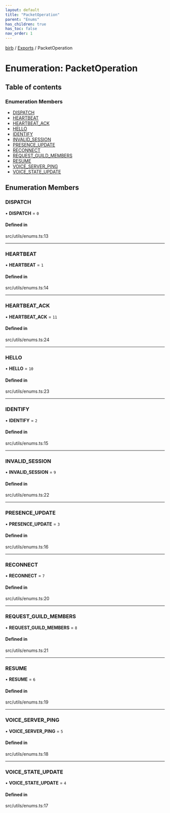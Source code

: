 ```yaml
---
layout: default
title: "PacketOperation"
parent: "Enums"
has_children: true
has_toc: false
nav_order: 1
---
```


[birb](README.md) / [Exports](modules.md) / PacketOperation

# Enumeration: PacketOperation

## Table of contents

### Enumeration Members

- [DISPATCH](PacketOperation.md#dispatch)
- [HEARTBEAT](PacketOperation.md#heartbeat)
- [HEARTBEAT\_ACK](PacketOperation.md#heartbeat_ack)
- [HELLO](PacketOperation.md#hello)
- [IDENTIFY](PacketOperation.md#identify)
- [INVALID\_SESSION](PacketOperation.md#invalid_session)
- [PRESENCE\_UPDATE](PacketOperation.md#presence_update)
- [RECONNECT](PacketOperation.md#reconnect)
- [REQUEST\_GUILD\_MEMBERS](PacketOperation.md#request_guild_members)
- [RESUME](PacketOperation.md#resume)
- [VOICE\_SERVER\_PING](PacketOperation.md#voice_server_ping)
- [VOICE\_STATE\_UPDATE](PacketOperation.md#voice_state_update)

## Enumeration Members

### DISPATCH

• **DISPATCH** = ``0``

#### Defined in

src/utils/enums.ts:13

___

### HEARTBEAT

• **HEARTBEAT** = ``1``

#### Defined in

src/utils/enums.ts:14

___

### HEARTBEAT\_ACK

• **HEARTBEAT\_ACK** = ``11``

#### Defined in

src/utils/enums.ts:24

___

### HELLO

• **HELLO** = ``10``

#### Defined in

src/utils/enums.ts:23

___

### IDENTIFY

• **IDENTIFY** = ``2``

#### Defined in

src/utils/enums.ts:15

___

### INVALID\_SESSION

• **INVALID\_SESSION** = ``9``

#### Defined in

src/utils/enums.ts:22

___

### PRESENCE\_UPDATE

• **PRESENCE\_UPDATE** = ``3``

#### Defined in

src/utils/enums.ts:16

___

### RECONNECT

• **RECONNECT** = ``7``

#### Defined in

src/utils/enums.ts:20

___

### REQUEST\_GUILD\_MEMBERS

• **REQUEST\_GUILD\_MEMBERS** = ``8``

#### Defined in

src/utils/enums.ts:21

___

### RESUME

• **RESUME** = ``6``

#### Defined in

src/utils/enums.ts:19

___

### VOICE\_SERVER\_PING

• **VOICE\_SERVER\_PING** = ``5``

#### Defined in

src/utils/enums.ts:18

___

### VOICE\_STATE\_UPDATE

• **VOICE\_STATE\_UPDATE** = ``4``

#### Defined in

src/utils/enums.ts:17
